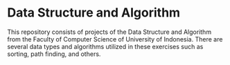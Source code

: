# Data Structure and Algorithm

This repository consists of projects of the Data Structure and Algorithm from the Faculty of Computer Science of University of Indonesia. There are several data types and algorithms utilized in these exercises such as sorting, path finding, and others.